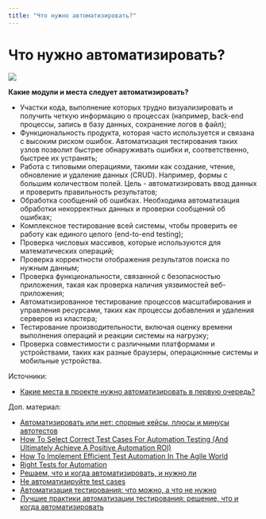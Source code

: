 ```yaml
---
title: "Что нужно автоматизировать?"
---
```


# Что нужно автоматизировать?

![](https://lh6.googleusercontent.com/yDbU5SIioPOuXUCODDzKU\_bID9PTPggk12UDYTBN9UTdP02fGiaKqbV5YL0KgWbnz-HLpzLQje\_5ROaA1t0GHhrappPZZOQxvABAQaAHMhllGxmPmRFnMlT\_j\_R0OhVDoubluW70)

**Какие модули и места следует автоматизировать?**

* Участки кода, выполнение которых трудно визуализировать и получить четкую информацию о процессах (например, back-end процессы, запись в базу данных, сохранение логов в файл);
* Функциональность продукта, которая часто используется и связана с высоким риском ошибок. Автоматизация тестирования таких узлов позволит быстрее обнаруживать ошибки и, соответственно, быстрее их устранять;
* Работа с типовыми операциями, такими как создание, чтение, обновление и удаление данных (CRUD). Например, формы с большим количеством полей. Цель - автоматизировать ввод данных и проверить правильность результатов;
* Обработка сообщений об ошибках. Необходима автоматизация обработки некорректных данных и проверки сообщений об ошибках;
* Комплексное тестирование всей системы, чтобы проверить ее работу как единого целого (end-to-end testing);
* Проверка числовых массивов, которые используются для математических операций;
* Проверка корректности отображения результатов поиска по нужным данным;
* Проверка функциональности, связанной с безопасностью приложения, такая как проверка наличия уязвимостей веб-приложения;
* Автоматизированное тестирование процессов масштабирования и управления ресурсами, таких как процессы добавления и удаления серверов из кластера;
* Тестирование производительности, включая оценку времени выполнения операций и реакции системы на нагрузку;
* Проверка совместимости с различными платформами и устройствами, таких как разные браузеры, операционные системы и мобильные устройства.

Источники:

* [Какие места в проекте нужно автоматизировать в первую очередь?](https://software-testing.org/automation-testing/kakie-mesta-v-proekte-nuzhno-avtomatizirovat-v-pervuyu-ochered.html)

Доп. материал:

* [Автоматизировать или нет: спорные кейсы, плюсы и минусы автотестов](https://habr.com/ru/post/653721/)
* [How To Select Correct Test Cases For Automation Testing (And Ultimately Achieve A Positive Automation ROI)](https://www.softwaretestinghelp.com/manual-to-automation-testing-process-challenges/)
* [How To Implement Efficient Test Automation In The Agile World](https://www.softwaretestinghelp.com/automation-in-agile-world/)
* [Right Tests for Automation](https://www.softwaretestinghelp.com/automation-testing-tutorial-1/#:\~:text=to%20strategize%20automation.-,Right%20Tests%20for%20Automation,-The%20best%20way)
* [Решаем, что и когда автоматизировать, и нужно ли](https://testengineer.ru/reshaem-chto-i-kogda-avtomatizirovat/)
* [Не автоматизируйте test cases](https://habr.com/ru/post/652499/)
* [Автоматизация тестирования: что можно, а что не нужно](https://cleverics.ru/digital/2021/01/sw-testing-automation/)
* [Лучшие практики автоматизации тестирования: решение, что и когда автоматизировать](https://telegra.ph/Luchshie-praktiki-avtomatizacii-testirovaniya-reshenie-chto-i-kogda-avtomatizirovat-05-06)
